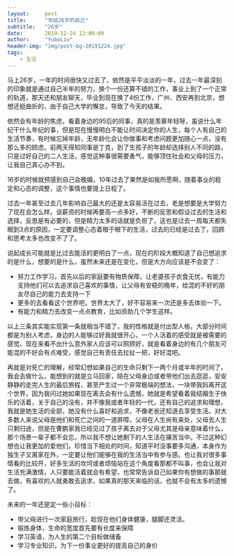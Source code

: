 ```yaml
---
layout:     post
title:      "写给26岁的自己"
subtitle:   "26岁"
date:       2019-12-24 12:00:00
author:     "YuboLiu"
header-img: "img/post-bg-20191224.jpg"
tags:
    - 生活
---
```


马上26岁，一年的时间很快又过去了，依然是平平淡淡的一年，过去一年最深刻的印象就是通过自己半年的努力，换个一份还算不错的工作，事业上到了一个正常的轨道，那天还和朋友聊天，毕业到现在换了4份工作，广州、西安再到北京，想想还挺曲折的，由于自己大学的懈怠，导致了今天的结果。

依然会有年龄的焦虑，看着身边的95后的同事，真的是羡慕年轻呀，虽说什么年纪干什么年纪的事，但是现在慢慢明白不能让时间决定你的人生，每个人有自己的生活节奏，有时候忘掉年龄，无年龄化会让你做事和考虑问题更加随心一点，没有那么多的顾虑。前两天得知同事是丁克，到了生孩子的年龄却选择别人不同的路，只是过好自己的二人生活，感觉这种事很需要勇气，能够顶住社会和父母的压力，让我自己真心办不到。

16岁的时候就预感到自己会晚婚，10年过去了果然是如我所愿啊，随着事业的稳定和心态的调整，这个事情也要提上日程了。

过去一年甚至过去几年影响自己最大的还是太容易活在过去，老是想要是大学努力了现在会怎么样，谈薪资的时候再要高一点多好，不断的反思和假设过去的生活和选择，反思是有必要的，但是精力太多的话就是负担了，这也是过去一周每天都失眠到3点的原因，一定要调整心态着眼于眼下的生活，过去的已经是过去了，回顾和思考太多也改变不了了。

说起成长可能就是比过去能活的更明白了一点，现在的阶段大概知道了自己想追求的是什么，想要的是什么，虽然未来还是在变化，但是大方向应该是不会变了：
* 努力工作学习，首先以后的家庭要有物质保障，让老婆孩子衣食无忧，有能力支持他们可以去追求自己喜欢的事情，让父母有安稳的晚年，给混的不好的朋友尽自己的能力去支持一下
* 更多的去看看这个世界吧，世界太大了，好不容易来一次还是多去体验一下。
* 有能力和精力去改变一点点教育，比如资助几个学生这样。

以上三条其实能实现第一条就相当不错了，我的性格就是付出型人格，大部分时间都是为别人考虑，身边的人能够过好我就很开心，一个人活着的感受就是被需要的感觉。现在来看不出什么意外家人应该可以照顾好，就是看着身边的有几个朋友可能混的不好会有点难受，感觉自己有责任去拉扯一把，好好混吧。

再就是对死亡的理解，经常幻想如果自己的生命只剩下一两个月或半年的时间了，我会去做什么，能想到的就是立马回家，陪在父母身边或者带他们出去逛逛，安安静静的走完人生的最后旅程，甚至产生过一个非常极端的想法，一块带我妈离开这个世界，因为我问过她如果现在离去会有什么遗憾，她就是希望看着我结婚生子快乐的活着，关于自己的没有，并不像我或者年轻的一代，还有自己的追求和理想，我就是她生活的全部，她没有什么喜好和追求，不像老爸还知道去享受生活。对大多数人来说父母是他们和死亡之间的一道屏障，父母在人生尚有来处，父母去人生只剩归途，但是在曹鹏家我已经见过了孩子离去对于父母尤其是母亲意味着什么，那个场景一辈子都不会忘，所以我不想让她剩下的人生活在痛苦当中。不过这种幻想也让我更加的爱他们，珍惜当下相处的时间，知道平时没事要多沟通，本身作为独生子又离家在外，一定要让他们能够在我的生活当中有参与感。也让我对很多事情看的比较开，好多生活的坎坷或者烦恼站在这个角度看那都不叫事，也会让我对生活充满激情，人只要能活着就会有希望，也常常告诉自己如果你有想做的事那就去做，有喜欢的人就勇敢去追求，如果真的那天来临的话，也就不会有太多的遗憾了。

未来的一年还是定一些小目标：
* 带父母进行一次家庭旅行，趁现在他们身体健康，腿脚还灵活。
* 锻炼身体，生命的宽度首先要有长度来保障
* 学习英语，为人生的第二个目标做储备
* 学习专业知识，为下一份事业更好的提高自己的身价
